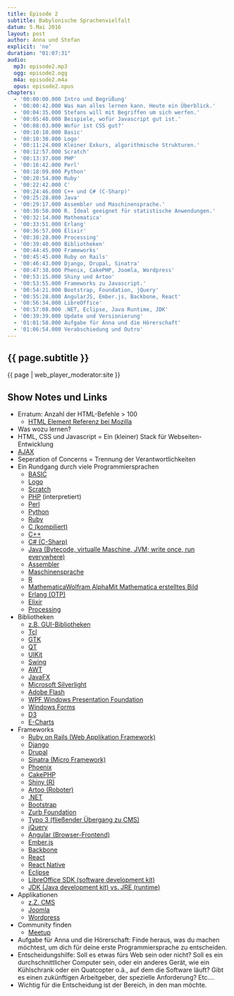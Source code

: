 ```yaml
---
title: Episode 2
subtitle: Babylonische Sprachenvielfalt
datum: 5.Mai 2016
layout: post
author: Anna und Stefan
explicit: 'no'
duration: "01:07:31"
audio:
  mp3: episode2.mp3
  ogg: episode2.ogg
  m4a: episode2.m4a
  opus: episode2.opus
chapters:
  - '00:00:00.000 Intro und Begrüßung'
  - '00:00:42.000 Was man alles lernen kann. Heute ein Überblick.'
  - '00:04:35.000 Stefans will mit Begriffen um sich werfen.'
  - '00:05:40.000 Beispiele, wofür Javascript gut ist.'
  - '00:08:03.000 Wofür ist CSS gut?'
  - '00:10:10.000 Basic'
  - '00:10:30.000 Logo'
  - '00:11:24.000 Kleiner Exkurs, algorithmische Strukturen.'
  - '00:12:57.000 Scratch'
  - '00:13:37.000 PHP'
  - '00:16:42.000 Perl'
  - '00:18:09.000 Python'
  - '00:20:54.000 Ruby'
  - '00:22:42.000 C'
  - '00:24:46.000 C++ und C# (C-Sharp)'
  - '00:25:28.000 Java'
  - '00:29:17.000 Assembler und Maschinensprache.'
  - '00:30:50.000 R. Ideal geeignet für statistische Anwendungen.'
  - '00:32:14.000 Mathematica'
  - '00:33:51.000 Erlang'
  - '00:36:57.000 Elixir'
  - '00:38:28.000 Processing'
  - '00:39:40.000 Bibliotheken'
  - '00:44:45.000 Frameworks'
  - '00:45:45.000 Ruby on Rails'
  - '00:46:43.000 Django, Drupal, Sinatra'
  - '00:47:38.000 Phenix, CakePHP, Joomla, Wordpress'
  - '00:53:15.000 Shiny und Artoo'
  - '00:53:55.000 Frameworks zu Javascript.'
  - '00:54:21.000 Bootstrap, Foundation, jQuery'
  - '00:55:28.000 AngularJS, Ember.js, Backbone, React'
  - '00:56:34.000 LibreOffice'
  - '00:57:08.000 .NET, Eclipse, Java Runtime, JDK'
  - '00:39:39.000 Update und Versionierung'
  - '01:01:58.000 Aufgabe für Anna und die Hörerschaft'
  - '01:06:54.000 Verabschiedung und Outro'
---
```


## {{ page.subtitle }}

{{ page | web_player_moderator:site }}

## Show Notes und Links

* Erratum: Anzahl der HTML-Befehle > 100
  * [HTML Element Referenz bei Mozilla](https://developer.mozilla.org/en-US/docs/Web/HTML/Element)
* Was wozu lernen?
* HTML, CSS und Javascript = Ein (kleiner) Stack für Webseiten-Entwicklung
* [AJAX](https://de.wikipedia.org/wiki/Ajax_(Programmierung))
* Seperation of Concerns = Trennung der Verantwortlichkeiten
* Ein Rundgang durch viele Programmiersprachen
  * [BASIC](https://de.wikipedia.org/wiki/BASIC)
  * [Logo](https://de.wikipedia.org/wiki/Logo_(Programmiersprache))
  * [Scratch](https://de.wikipedia.org/wiki/Scratch_(Programmiersprache))
  * [PHP](https://de.wikipedia.org/wiki/PHP) (interpretiert)
  * [Perl](https://de.wikipedia.org/wiki/Perl_(Programmiersprache))
  * [Python](https://de.wikipedia.org/wiki/Python_(Programmiersprache))
  * [Ruby](https://de.wikipedia.org/wiki/Ruby_(Programmiersprache))
  * [C (kompiliert)](https://de.wikipedia.org/wiki/C_(Programmiersprache))
  * [C++](https://de.wikipedia.org/wiki/C%2B%2B)
  * [C# (C-Sharp)](https://de.wikipedia.org/wiki/C-Sharp)
  * [Java (Bytecode, virtualle Maschine, JVM; write once, run everywhere)](https://de.wikipedia.org/wiki/Java_(Programmiersprache))
  * [Assembler](https://de.wikipedia.org/wiki/Assembler_(Informatik))
  * [Maschinensprache](https://de.wikipedia.org/wiki/Maschinensprache)
  * [R](https://de.wikipedia.org/wiki/R_(Programmiersprache))
  * [Mathematica](https://de.wikipedia.org/wiki/Mathematica)[Wolfram Alpha](https://de.wikipedia.org/wiki/Wolfram_Research)[Mit Mathematica erstelltes Bild](https://de.wikipedia.org/wiki/Mathematica#/media/File:Mathematica_dinis_surface.png)
  * [Erlang (OTP)](https://de.wikipedia.org/wiki/Erlang_(Programmiersprache))
  * [Elixir](https://de.wikipedia.org/wiki/Elixir_(Programmiersprache))
  * [Processing](https://processing.org/ (Grafik, Simulation und Animation))
* Bibliotheken
  * [z.B. GUI-Bibliotheken](https://de.wikipedia.org/wiki/Liste_von_GUI-Bibliotheken)
  * [Tcl](https://de.wikipedia.org/wiki/Tcl)
  * [GTK](https://de.wikipedia.org/wiki/GTK%2B)
  * [QT](https://de.wikipedia.org/wiki/Qt_(Bibliothek))
  * [UIKit](http://getuikit.com/)
  * [Swing](https://de.wikipedia.org/wiki/Swing_(Java))
  * [AWT](https://de.wikipedia.org/wiki/Abstract_Window_Toolkit)
  * [JavaFX](https://de.wikipedia.org/wiki/JavaFX)
  * [Microsoft Silverlight](https://de.wikipedia.org/wiki/Microsoft_Silverlight)
  * [Adobe Flash](https://de.wikipedia.org/wiki/Adobe_Flash)
  * [WPF Windows Presentation Foundation](https://de.wikipedia.org/wiki/Windows_Presentation_Foundation)
  * [Windows Forms](https://de.wikipedia.org/wiki/Windows_Forms)
  * [D3](https://d3js.org/)
  * [E-Charts](https://ecomfe.github.io/echarts/index-en.html)
* Frameworks
  * [Ruby on Rails (Web Applikation Framework)](https://de.wikipedia.org/wiki/Ruby_on_Rails)
  * [Django](https://de.wikipedia.org/wiki/Django_(Framework))
  * [Drupal](https://de.wikipedia.org/wiki/Drupal)
  * [Sinatra (Micro Framework)](https://de.wikipedia.org/wiki/Sinatra_(Software))
  * [Phoenix](https://de.wikipedia.org/wiki/TYPO3_Flow)
  * [CakePHP](https://de.wikipedia.org/wiki/CakePHP)
  * [Shiny (R)](http://shiny.rstudio.com/)
  * [Artoo (Roboter)](http://artoo.io/)
  * [.NET](https://de.wikipedia.org/wiki/.NET_Framework)
  * [Bootstrap](https://de.wikipedia.org/wiki/Bootstrap_(Framework))
  * [Zurb Foundation](https://de.wikipedia.org/wiki/Foundation_(Framework))
  * [Typo 3 (fließender Übergang zu CMS)](https://de.wikipedia.org/wiki/TYPO3)
  * [jQuery](https://de.wikipedia.org/wiki/JQuery)
  * [Angular (Browser-Frontend)](https://de.wikipedia.org/wiki/AngularJS)
  * [Ember.js](https://de.wikipedia.org/wiki/Ember.js)
  * [Backbone](https://de.wikipedia.org/wiki/Backbone.js)
  * [React](https://en.wikipedia.org/wiki/React_(JavaScript_library))
  * [React Native](http://www.reactnative.com/)
  * [Eclipse](https://de.wikipedia.org/wiki/Eclipse_(IDE))
  * [LibreOffice SDK (software development kit)](http://api.libreoffice.org/docs/install.html)
  * [JDK (Java development kit) vs. JRE (runtime)](https://de.wikipedia.org/wiki/Java_Development_Kit)
* Applikationen
  * [z.Z. CMS](https://de.wikipedia.org/wiki/Content-Management-System)
  * [Joomla](https://de.wikipedia.org/wiki/Joomla)
  * [Wordpress](https://de.wikipedia.org/wiki/WordPress)
* Community finden
  * [Meetup](http://www.meetup.com/)
* Aufgabe für Anna und die Hörerschaft: Finde heraus, was du machen möchtest, um dich für deine erste Programmiersprache zu entscheiden.
* Entscheidungshilfe: Soll es etwas fürs Web sein oder nicht? Soll es ein durchschnittlicher Computer sein, oder ein anderes Gerät, wie ein Kühlschrank oder ein Quatcopter o.ä., auf dem die Software läuft? Gibt es einen zukünftigen Arbeitgeber, der spezielle Anforderung? Etc....
* Wichtig für die Entscheidung ist der Bereich, in den man möchte.
